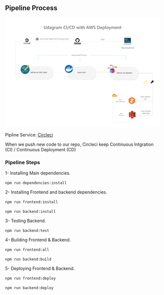 ## Pipeline Process

![Pipeline](./Pipeline-process.png)

Pipline Service: [Circleci](https://circleci.com/)

When we push new code to our repo, Circleci keep Continuous Intgration (CI) / Continuous Deployment (CD)

### Pipeline Steps

1- Installing Main dependencies.

`npm run dependencies:install`

2- Installing Frontend and backend dependencies.

`npm run frontend:install`

`npm run backend:install`

3- Testing Backend.

`npm run backend:test`

4- Building Frontend & Backend.

`npm run frontend:all`

`npm run backend:build`

5- Deploying Frontend & Backend.

`npm run frontend:deploy`

`npm run backend:deploy`
